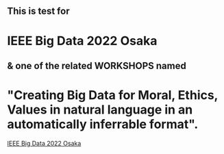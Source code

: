 ## This is test for 
# IEEE Big Data 2022 Osaka
## & one of the related WORKSHOPS named 
# "Creating Big Data for Moral, Ethics, Values in natural language in an automatically inferrable format".

[IEEE Big Data 2022 Osaka](https://bigdataieee.org/BigData2022/index.html)
